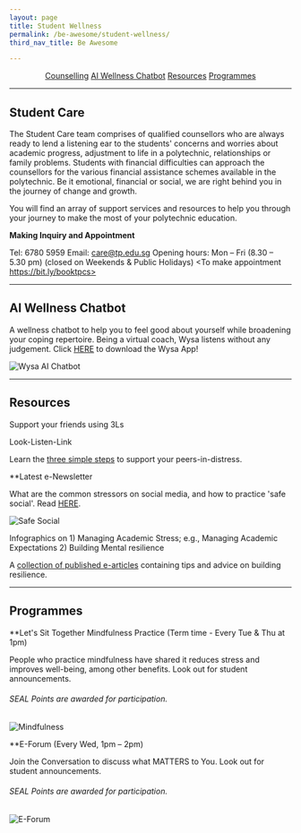 ```yaml
---
layout: page
title: Student Wellness
permalink: /be-awesome/student-wellness/
third_nav_title: Be Awesome

---
```


<div style="margin:2%; text-align:center">
    <a href="{{site.baseurl}}/be-awesome/student-wellness#counselling" class="bp-button">Counselling</a>
    <a href="{{site.baseurl}}/be-awesome/student-wellness#AIchatbot" class="bp-button">AI Wellness Chatbot</a>
    <a href="{{site.baseurl}}/be-awesome/student-wellness#resources" class="bp-button">Resources</a>
    <a href="{{site.baseurl}}/be-awesome/student-wellness#programmes" class="bp-button">Programmes</a>
</div>

---
## <a id="counselling"></a>Student Care

The Student Care team comprises of qualified counsellors who are always ready to lend a listening ear to the students' concerns and worries about academic progress, adjustment to life in a polytechnic, relationships or family problems. Students with financial difficulties can approach the counsellors for the various financial assistance schemes available in the polytechnic. Be it emotional, financial or social, we are right behind you in the journey of change and growth.

You will find an array of support services and resources to help you through your journey to make the most of your polytechnic education.

**Making Inquiry and Appointment**

Tel:  6780 5959
Email: care@tp.edu.sg
Opening hours: Mon – Fri (8.30 – 5.30 pm) (closed on Weekends & Public Holidays)
<To make appointment https://bit.ly/booktpcs>

---
## <a id="AIchatbot"></a>AI Wellness Chatbot

A wellness chatbot to help you to feel good about yourself while broadening your coping repertoire. Being a virtual coach, Wysa listens without any judgement. Click <a href="https://forms.office.com/Pages/ResponsePage.aspx?id=8JupJXKOKkeuUK373w328SjRz33NBKRCtD9jL8F2z3hUM0JIVkxEWlE2WDlES0pMMExPU05ZM0NUSi4u" target="_blank">HERE</a> to download the Wysa App!

![Wysa AI Chatbot]({{site.baseurl}}/images/BeAwesome-WYSA.JPG)

---
## <a id="resources"></a>Resources

Support your friends using 3Ls

Look-Listen-Link

Learn the <a href="https://studenttpedu.sharepoint.com/sites/SSCS/Home/Shared%20Documents/Forms/Thumbnail.aspx?id=/sites/SSCS/Home/Shared%20Documents/Student%20Care/Student%20Care%20Resources/LookListenLink.jpg&parent=/sites/SSCS/Home/Shared%20Documents/Student%20Care/Student%20Care%20Resources" target="_blank">three simple steps</a> to support your peers-in-distress.

**Latest e-Newsletter <How to use Social Media safely and responsibly>

What are the common stressors on social media, and how to practice 'safe social'. Read <a href="https://studenttpedu.sharepoint.com/sites/SSCS/Home/Shared%20Documents/Forms/Thumbnail.aspx?id=%2Fsites%2FSSCS%2FHome%2FShared%20Documents%2FStudent%20Care%2FStudent%20Care%20Resources%2FHow%20to%20use%20Social%20Media%20Safely%20and%20Responsibly%2Epdf&parent=%2Fsites%2FSSCS%2FHome%2FShared%20Documents%2FStudent%20Care%2FStudent%20Care%20Resources">HERE</a>.

![Safe Social]({{site.baseurl}}/images/BeAwesome-Socialmedia.JPG)

Infographics on 1) Managing Academic Stress; e.g., Managing Academic Expectations 2) Building Mental resilience

A <a href="https://studenttpedu.sharepoint.com/sites/SSCS/Home/Shared%20Documents/Forms/Thumbnail.aspx?id=%2Fsites%2FSSCS%2FHome%2FShared%20Documents%2FStudent%20Care%2FStudent%20Care%20Resources%2Fpublished%20e%2Darticles%5Ftheme%20compilation%2Epdf&parent=%2Fsites%2FSSCS%2FHome%2FShared%20Documents%2FStudent%20Care%2FStudent%20Care%20Resources">collection of published e-articles</a> containing tips and advice on building resilience.

---
## <a id="programmes"></a>Programmes

**Let's Sit Together Mindfulness Practice (Term time - Every Tue & Thu at 1pm)

People who practice mindfulness have shared it reduces stress and improves well-being, among other benefits.  Look out for student announcements. 

<h6>SEAL Points are awarded for participation.</h6>

![Mindfulness]({{site.baseurl}}/images/BeAwesome-Mindfulness.JPG)

**E-Forum (Every Wed, 1pm – 2pm)

Join the Conversation to discuss what MATTERS to You.  Look out for student announcements. 

<h6>SEAL Points are awarded for participation.</h6>

![E-Forum]({{site.baseurl}}/images/BeAwesome-E-Forum.png)
